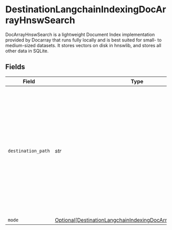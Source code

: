 # DestinationLangchainIndexingDocArrayHnswSearch

DocArrayHnswSearch is a lightweight Document Index implementation provided by Docarray that runs fully locally and is best suited for small- to medium-sized datasets. It stores vectors on disk in hnswlib, and stores all other data in SQLite.


## Fields

| Field                                                                                                                                                                                                    | Type                                                                                                                                                                                                     | Required                                                                                                                                                                                                 | Description                                                                                                                                                                                              | Example                                                                                                                                                                                                  |
| -------------------------------------------------------------------------------------------------------------------------------------------------------------------------------------------------------- | -------------------------------------------------------------------------------------------------------------------------------------------------------------------------------------------------------- | -------------------------------------------------------------------------------------------------------------------------------------------------------------------------------------------------------- | -------------------------------------------------------------------------------------------------------------------------------------------------------------------------------------------------------- | -------------------------------------------------------------------------------------------------------------------------------------------------------------------------------------------------------- |
| `destination_path`                                                                                                                                                                                       | *str*                                                                                                                                                                                                    | :heavy_check_mark:                                                                                                                                                                                       | Path to the directory where hnswlib and meta data files will be written. The files will be placed inside that local mount. All files in the specified destination directory will be deleted on each run. | /local/my_hnswlib_index                                                                                                                                                                                  |
| `mode`                                                                                                                                                                                                   | [Optional[DestinationLangchainIndexingDocArrayHnswSearchMode]](../../models/shared/destinationlangchainindexingdocarrayhnswsearchmode.md)                                                                | :heavy_minus_sign:                                                                                                                                                                                       | N/A                                                                                                                                                                                                      |                                                                                                                                                                                                          |